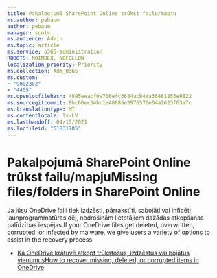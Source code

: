 ```yaml
---
title: Pakalpojumā SharePoint Online trūkst failu/mapju
ms.author: pebaum
author: pebaum
manager: scotv
ms.audience: Admin
ms.topic: article
ms.service: o365-administration
ROBOTS: NOINDEX, NOFOLLOW
localization_priority: Priority
ms.collection: Adm_O365
ms.custom:
- "9002302"
- "4465"
ms.openlocfilehash: 4895eeacf0a766efc3684acb4ea36461853e9822
ms.sourcegitcommit: 8bc60ec34bc1e40685e3976576e04a2623f63a7c
ms.translationtype: MT
ms.contentlocale: lv-LV
ms.lasthandoff: 04/15/2021
ms.locfileid: "51831705"
---
```

# <a name="missing-filesfolders-in-sharepoint-online"></a><span data-ttu-id="725d5-102">Pakalpojumā SharePoint Online trūkst failu/mapju</span><span class="sxs-lookup"><span data-stu-id="725d5-102">Missing files/folders in SharePoint Online</span></span>

<span data-ttu-id="725d5-103">Ja jūsu OneDrive faili tiek izdzēsti, pārrakstīti, sabojāti vai inficēti ļaunprogrammatūras dēļ, nodrošinām lietotājiem dažādas atkopšanas palīdzības iespējas.</span><span class="sxs-lookup"><span data-stu-id="725d5-103">If your OneDrive files get deleted, overwritten, corrupted, or infected by malware, we give users a variety of options to assist in the recovery process.</span></span>

- [<span data-ttu-id="725d5-104">Kā OneDrive krātuvē atkopt trūkstošus, izdzēstus vai bojātus vienumus</span><span class="sxs-lookup"><span data-stu-id="725d5-104">How to recover missing, deleted, or corrupted items in OneDrive</span></span>](https://go.microsoft.com/fwlink/?linkid=2125166)
